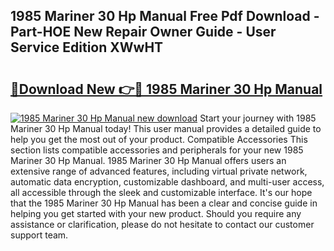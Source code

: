 ## 1985 Mariner 30 Hp Manual Free Pdf Download - Part-HOE New Repair Owner Guide - User Service Edition XWwHT

# <h2><a href="http://bc65600.oget.top/?id=1985+Mariner+30+Hp+Manual">🔗Download New 👉🔴 1985 Mariner 30 Hp Manual</a></h2>

[![1985 Mariner 30 Hp Manual new download](https://i.imgur.com/5g1atiW.png)](http://bc65600.oget.top/?id=1985+Mariner+30+Hp+Manual)
Start your journey with 1985 Mariner 30 Hp Manual today! This user manual provides a detailed guide to help you get the most out of your product. Compatible Accessories This section lists compatible accessories and peripherals for your new 1985 Mariner 30 Hp Manual. 1985 Mariner 30 Hp Manual offers users an extensive range of advanced features, including virtual private network, automatic data encryption, customizable dashboard, and multi-user access, all accessible through the sleek and customizable interface. It's our hope that the 1985 Mariner 30 Hp Manual has been a clear and concise guide in helping you get started with your new product. Should you require any assistance or clarification, please do not hesitate to contact our customer support team.
